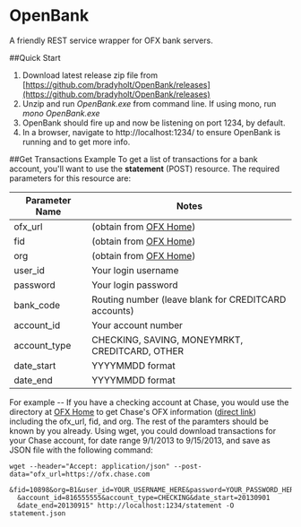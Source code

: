 OpenBank
========

A friendly REST service wrapper for OFX bank servers.

##Quick Start
1. Download latest release zip file from [https://github.com/bradyholt/OpenBank/releases](https://github.com/bradyholt/OpenBank/releases)  
2. Unzip and run *OpenBank.exe* from command line.  If using mono, run *mono OpenBank.exe* 
3. OpenBank should fire up and now be listening on port 1234, by default.
4. In a browser, navigate to http://localhost:1234/ to ensure OpenBank is running and to get more info.

##Get Transactions Example
To get a list of transactions for a bank account, you'll want to use the **statement** (POST) resource.  The required parameters for this resource are:

Parameter Name | Notes
--- | ---
ofx_url | (obtain from  [OFX Home](http://www.ofxhome.com))
fid | (obtain from  [OFX Home](http://www.ofxhome.com))
org | (obtain from  [OFX Home](http://www.ofxhome.com))
user_id | Your login username
password | Your login password
bank_code | Routing number (leave blank for CREDITCARD accounts)
account_id | Your account number
account_type | CHECKING, SAVING, MONEYMRKT, CREDITCARD, OTHER
date_start | YYYYMMDD format
date_end | YYYYMMDD format

For example -- If you have a checking account at Chase, you would use the directory at [OFX Home](http://www.ofxhome.com) to get Chase's OFX information ([direct link](http://www.ofxhome.com/index.php/institution/view/636))
including the ofx_url, fid, and org.  The rest of the paramters should be known by you already.  Using wget, you could download transactions for your Chase account, for date range 9/1/2013 to 9/15/2013, and save as JSON file with the following command:

    wget --header="Accept: application/json" --post-data="ofx_url=https://ofx.chase.com
      &fid=10898&org=B1&user_id=YOUR_USERNAME_HERE&password=YOUR_PASSWORD_HERE&bank_code=111000614
      &account_id=816555555&account_type=CHECKING&date_start=20130901
      &date_end=20130915" http://localhost:1234/statement -O statement.json
